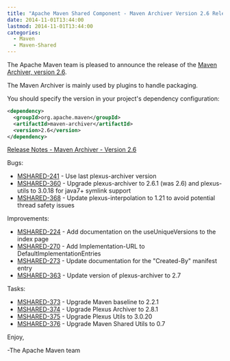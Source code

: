 ```yaml
---
title: "Apache Maven Shared Component - Maven Archiver Version 2.6 Released"
date: 2014-11-01T13:44:00
lastmod: 2014-11-01T13:44:00
categories:
  - Maven
  - Maven-Shared
---
```

The Apache Maven team is pleased to announce the release of the 
[Maven Archiver, version 2.6](http://maven.apache.org/shared/maven-archiver/).

The Maven Archiver is mainly used by plugins to handle packaging. 

You should specify the version in your project's dependency configuration:

```xml
<dependency>
  <groupId>org.apache.maven</groupId>
  <artifactId>maven-archiver</artifactId>
  <version>2.6</version>
</dependency>
```

[Release Notes - Maven Archiver - Version 2.6](http://jira.codehaus.org/secure/ReleaseNote.jspa?projectId=11761&version=18325)

Bugs:

 * [MSHARED-241](https://issues.apache.org/jira/browse/MSHARED-241) - Use last plexus-archiver version
 * [MSHARED-360](https://issues.apache.org/jira/browse/MSHARED-360) - Upgrade plexus-archiver to 2.6.1 (was 2.6) and plexus-utils to 3.0.18 for java7+ symlink support
 * [MSHARED-368](https://issues.apache.org/jira/browse/MSHARED-368) - Update plexus-interpolation to 1.21 to avoid potential thread safety issues

Improvements:

 * [MSHARED-224](https://issues.apache.org/jira/browse/MSHARED-224) - Add documentation on the useUniqueVersions to the index page
 * [MSHARED-270](https://issues.apache.org/jira/browse/MSHARED-270) - Add Implementation-URL to DefaultImplementationEntries
 * [MSHARED-273](https://issues.apache.org/jira/browse/MSHARED-273) - Update documentation for the "Created-By" manifest entry
 * [MSHARED-363](https://issues.apache.org/jira/browse/MSHARED-363) - Update version of plexus-archiver to 2.7

Tasks:

 * [MSHARED-373](https://issues.apache.org/jira/browse/MSHARED-373) - Upgrade Maven baseline to 2.2.1
 * [MSHARED-374](https://issues.apache.org/jira/browse/MSHARED-374) - Upgrade Plexus Archiver to 2.8.1
 * [MSHARED-375](https://issues.apache.org/jira/browse/MSHARED-375) - Upgrade Plexus Utils to 3.0.20
 * [MSHARED-376](https://issues.apache.org/jira/browse/MSHARED-376) - Upgrade Maven Shared Utils to 0.7

Enjoy,

-The Apache Maven team

